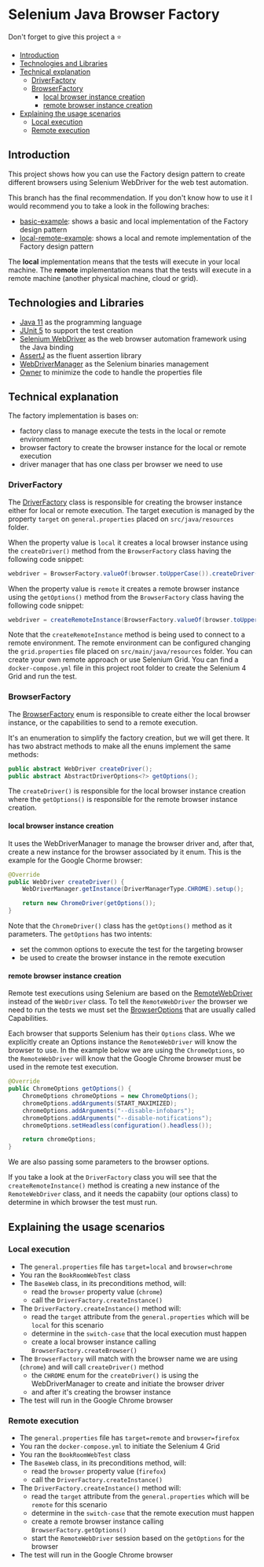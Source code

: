 # Selenium Java Browser Factory

Don't forget to give this project a ⭐

* [Introduction](#introduction)
* [Technologies and Libraries](#technologies-and-libraries)
* [Technical explanation](#technical-explanation)
  * [DriverFactory](#driverFactory)
  * [BrowserFactory](#browserFactory)
    * [local browser instance creation](#local-browser-instance-creation)
    * [remote browser instance creation](#remote-browser-instance-creation)
* [Explaining the usage scenarios](#explaining-the-usage-scenarios)
  * [Local execution](#local-execution)
  * [Remote execution](#remote-execution)

## Introduction

This project shows how you can use the Factory design pattern to create different browsers using Selenium WebDriver 
for the web test automation.

This branch has the final recommendation.
If you don't know how to use it I would recommend you to take a look in the following braches:
* [basic-example](https://github.com/eliasnogueira/selenium-java-browser-factory/tree/basic-example): shows a basic and local implementation of the Factory design pattern
* [local-remote-example](https://github.com/eliasnogueira/selenium-java-browser-factory/tree/local-remote-example): shows a local and remote implementation of the Factory design pattern

The **local** implementation means that the tests will execute in your local machine.
The **remote** implementation means that the tests will execute in a remote machine (another physical machine, cloud or grid).

## Technologies and Libraries

* [Java 11](https://openjdk.java.net/projects/jdk/11/) as the programming language
* [JUnit 5](https://junit.org/junit5/) to support the test creation
* [Selenium WebDriver](https://www.selenium.dev/) as the web browser automation framework using the Java binding
* [AssertJ](https://joel-costigliola.github.io/assertj/) as the fluent assertion library
* [WebDriverManager](https://github.com/bonigarcia/webdrivermanager) as the Selenium binaries management
* [Owner](http://owner.aeonbits.org/) to minimize the code to handle the properties file

## Technical explanation

The factory implementation is bases on:
* factory class to manage execute the tests in the local or remote environment
* browser factory to create the browser instance for the local or remote execution
* driver manager that has one class per browser we need to use

### DriverFactory

The [DriverFactory](https://github.com/eliasnogueira/selenium-java-browser-factory/blob/master/src/main/java/com/eliasnogueira/driver/DriverFactory.java) 
class is responsible for creating the browser instance either for local or remote execution.
The target execution is managed by the property `target` on `general.properties` placed on `src/java/resources` folder.

When the property value is `local` it creates a local browser instance using the `createDriver()` method from the 
`BrowserFactory` class having the following code snippet:
```java
webdriver = BrowserFactory.valueOf(browser.toUpperCase()).createDriver();
```

When the property value is `remote` it creates a remote browser instance using the `getOptions()` method from the 
`BrowserFactory` class having the following code snippet:
```java
webdriver = createRemoteInstance(BrowserFactory.valueOf(browser.toUpperCase()).getOptions());
```

Note that the `createRemoteInstance` method is being used to connect to a remote environment.
The remote environment can be configured changing the `grid.properties` file placed on `src/main/java/resources` folder.
You can create your own remote approach or use Selenium Grid. You can find a `docker-compose.yml` file in this project 
root folder to create the Selenium 4 Grid and run the test.

### BrowserFactory

The [BrowserFactory](https://github.com/eliasnogueira/selenium-java-browser-factory/blob/master/src/main/java/com/eliasnogueira/driver/BrowserFactory.java) 
enum is responsible to create either the local browser instance, or the capabilities to send to a remote execution.

It's an enumeration to simplify the factory creation, but we will get there.
It has two abstract methods to make all the enuns implement the same methods:
```java
public abstract WebDriver createDriver();
public abstract AbstractDriverOptions<?> getOptions();
```

The `createDriver()` is responsible for the local browser instance creation where the `getOptions()` is responsible for 
the remote browser instance creation.

#### local browser instance creation

It uses the WebDriverManager to manage the browser driver and, after that, create a new instance for the browser associated 
by it enum. This is the example for the Google Chorme browser:

```java
@Override
public WebDriver createDriver() {
    WebDriverManager.getInstance(DriverManagerType.CHROME).setup();

    return new ChromeDriver(getOptions());
}
```

Note that the `ChromeDriver()` class has the `getOptions()` method as it parameters.
The `getOptions` has two intents: 
* set the common options to execute the test for the targeting browser
* be used to create the browser instance in the remote execution

#### remote browser instance creation

Remote test executions using Selenium are based on the [RemoteWebDriver](https://www.selenium.dev/documentation/en/remote_webdriver/remote_webdriver_client/) 
instead of the `WebDriver` class. To tell the `RemoteWebDriver` the browser we need to run the tests we must set the [BrowserOptions](https://www.selenium.dev/documentation/en/remote_webdriver/remote_webdriver_client/#browser-options) 
that are usually called Capabilities.

Each browser that supports Selenium has their `Options` class. Whe we explicitly create an Options instance the `RemoteWebDriver` 
will know the browser to use. In the example below we are using the `ChromeOptions`, so the `RemoteWebDriver` 
will know that the Google Chrome browser must be used in the remote test execution.

```java
@Override
public ChromeOptions getOptions() {
    ChromeOptions chromeOptions = new ChromeOptions();
    chromeOptions.addArguments(START_MAXIMIZED);
    chromeOptions.addArguments("--disable-infobars");
    chromeOptions.addArguments("--disable-notifications");
    chromeOptions.setHeadless(configuration().headless());

    return chromeOptions;
}
```
We are also passing some parameters to the browser options.

If you take a look at the `DriverFactory` class you will see that the `createRemoteInstance()` method is creating a new 
instance of the `RemoteWebDriver` class, and it needs the capabiity (our options class) to determine in which browser 
the test must run.

## Explaining the usage scenarios

### Local execution

* The `general.properties` file has `target=local` and `browser=chrome`
* You ran the `BookRoomWebTest` class  
* The `BaseWeb` class, in its preconditions method, will:
  * read the `browser` property value (`chrome`)
  * call the `DriverFactory.createInstance()`
* The `DriverFactory.createInstance()` method will:
  * read the `target` attribute from the `general.properties` which will be `local` for this scenario
  * determine in the `switch-case` that the local execution must happen
  * create a local browser instance calling `BrowserFactory.createBrowser()`
* The `BrowserFactory` will match with the browser name we are using (`chrome`) and will call `createDriver()` method
  * the `CHROME` enum for the `createDriver()` is using the WebDriverManager to create and initiate the browser driver
  * and after it's creating the browser instance
* The test will run in the Google Chrome browser
  
### Remote execution

* The `general.properties` file has `target=remote` and `browser=firefox`
* You ran the `docker-compose.yml` to initiate the Selenium 4 Grid
* You ran the `BookRoomWebTest` class
* The `BaseWeb` class, in its preconditions method, will:
    * read the `browser` property value (`firefox`)
    * call the `DriverFactory.createInstance()`
* The `DriverFactory.createInstance()` method will:
    * read the `target` attribute from the `general.properties` which will be `remote` for this scenario
    * determine in the `switch-case` that the remote execution must happen
    * create a remote browser instance calling `BrowserFactory.getOptions()`  
    * start the `RemoteWebDriver` session based on the `getOptions` for the browser
* The test will run in the Google Chrome browser    